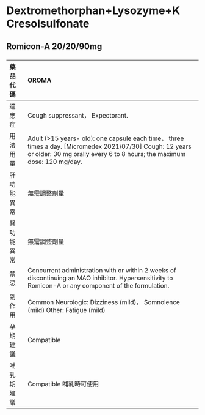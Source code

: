 # Dextromethorphan+Lysozyme+K Cresolsulfonate

## Romicon-A 20/20/90mg

##### 

| 藥品代碼   | OROMA                                                                                                                                                                               |
|:-----------|:------------------------------------------------------------------------------------------------------------------------------------------------------------------------------------|
| 適應症     | Cough suppressant， Expectorant.                                                                                                                                                    |
| 用法用量   | Adult (>15 years- old): one capsule each time， three times a day. [Micromedex 2021/07/30] Cough: 12 years or older: 30 mg orally every 6 to 8 hours; the maximum dose: 120 mg/day. |
| 肝功能異常 | 無需調整劑量                                                                                                                                                                        |
| 腎功能異常 | 無需調整劑量                                                                                                                                                                        |
| 禁忌       | Concurrent administration with or within 2 weeks of discontinuing an MAO inhibitor. Hypersensitivity to Romicon-A or any component of the formulation.                              |
| 副作用     | Common Neurologic: Dizziness (mild)， Somnolence (mild) Other: Fatigue (mild)                                                                                                       |
| 孕期建議   | Compatible                                                                                                                                                                          |
| 哺乳期建議 | Compatible 哺乳時可使用                                                                                                                                                             |


